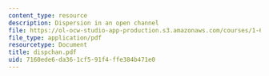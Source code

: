 ```yaml
---
content_type: resource
description: Dispersion in an open channel
file: https://ol-ocw-studio-app-production.s3.amazonaws.com/courses/1-63-advanced-fluid-dynamics-of-the-environment-fall-2002/7160ede6da361cf591f4ffe384b471e0_dispchan.pdf
file_type: application/pdf
resourcetype: Document
title: dispchan.pdf
uid: 7160ede6-da36-1cf5-91f4-ffe384b471e0
---
```

